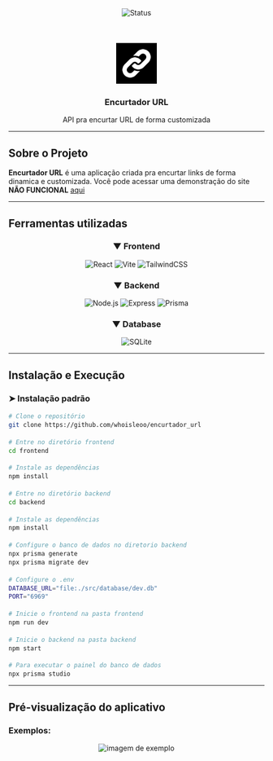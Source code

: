

<div align="center">
 <img src="https://img.shields.io/badge/status-Finalizado-green" alt="Status">
</div>

<div align="center">
 <br \>
 <br \>
 <br \>
 <img alt="logo" src="frontend/public/logo.svg" width="80"></img>
 <h3><strong>Encurtador URL</strong></h3>
 <p>API pra encurtar URL de forma customizada</p>
</div>

---

## Sobre o Projeto

**Encurtador URL** é uma aplicação criada pra encurtar links de forma dinamica e customizada. 
Você pode acessar uma demonstração do site **NÃO FUNCIONAL** <a href="https://encurtador-url-hjen-n18q2z7m6-whoisleoos-projects.vercel.app">aqui</a>


---

## Ferramentas utilizadas

<div align="center">
 
### ▼ Frontend
![React](https://img.shields.io/badge/React-61DAFB?style=for-the-badge&logo=react&logoColor=black)
![Vite](https://img.shields.io/badge/Vite-646CFF?style=for-the-badge&logo=vite&logoColor=white)
![TailwindCSS](https://img.shields.io/badge/Tailwind_CSS-38B2AC?style=for-the-badge&logo=tailwind-css&logoColor=white)

### ▼ Backend
![Node.js](https://img.shields.io/badge/Node.js-43853D?style=for-the-badge&logo=node.js&logoColor=white)
![Express](https://img.shields.io/badge/Express.js-404D59?style=for-the-badge&logo=express&logoColor=white)
![Prisma](https://img.shields.io/badge/Prisma-2D3748?style=for-the-badge&logo=prisma&logoColor=white)

### ▼ Database
![SQLite](https://img.shields.io/badge/SQLite-07405E?style=for-the-badge&logo=sqlite&logoColor=white)

</div>

---

## Instalação e Execução

### ➤ Instalação padrão

```bash
# Clone o repositório
git clone https://github.com/whoisleoo/encurtador_url

# Entre no diretório frontend
cd frontend

# Instale as dependências
npm install

# Entre no diretório backend
cd backend

# Instale as dependências
npm install

# Configure o banco de dados no diretorio backend
npx prisma generate
npx prisma migrate dev

# Configure o .env
DATABASE_URL="file:./src/database/dev.db"
PORT="6969"

# Inicie o frontend na pasta frontend
npm run dev

# Inicie o backend na pasta backend
npm start

# Para executar o painel do banco de dados
npx prisma studio
````

---

## Pré-visualização do aplicativo

### Exemplos:
<div align="center">
<img src="Captura de tela 2025-09-09 165537.png" alt="imagem de exemplo"></img>
</div>



